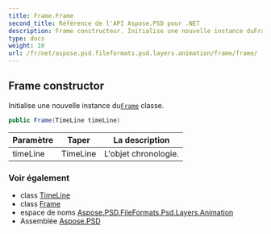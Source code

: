 ```yaml
---
title: Frame.Frame
second_title: Référence de l'API Aspose.PSD pour .NET
description: Frame constructeur. Initialise une nouvelle instance duFrame classe.
type: docs
weight: 10
url: /fr/net/aspose.psd.fileformats.psd.layers.animation/frame/frame/
---
```

## Frame constructor

Initialise une nouvelle instance du[`Frame`](../) classe.

```csharp
public Frame(TimeLine timeLine)
```

| Paramètre | Taper | La description |
| --- | --- | --- |
| timeLine | TimeLine | L'objet chronologie. |

### Voir également

* class [TimeLine](../../timeline/)
* class [Frame](../)
* espace de noms [Aspose.PSD.FileFormats.Psd.Layers.Animation](../../frame/)
* Assemblée [Aspose.PSD](../../../)


